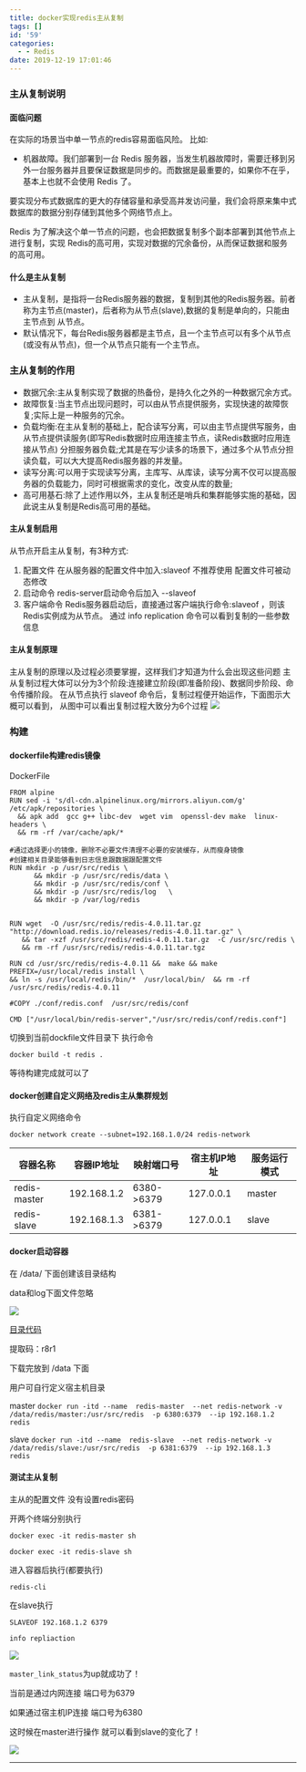 ```yaml
---
title: docker实现redis主从复制
tags: []
id: '59'
categories:
  - - Redis
date: 2019-12-19 17:01:46
---
```



### 主从复制说明

#### 面临问题

在实际的场景当中单一节点的redis容易面临风险。 
比如:

* 机器故障。我们部署到一台 Redis 服务器，当发生机器故障时，需要迁移到另外一台服务器并且要保证数据是同步的。而数据是最重要的，如果你不在乎， 基本上也就不会使用 Redis 了。

要实现分布式数据库的更大的存储容量和承受高并发访问量，我们会将原来集中式数据库的数据分别存储到其他多个网络节点上。

Redis 为了解决这个单一节点的问题，也会把数据复制多个副本部署到其他节点上进行复制，实现 Redis的高可用，实现对数据的冗余备份，从而保证数据和服务 的高可用。

#### 什么是主从复制

* 主从复制，是指将一台Redis服务器的数据，复制到其他的Redis服务器。前者称为主节点(master)，后者称为从节点(slave),数据的复制是单向的，只能由主节点到 从节点。
* 默认情况下，每台Redis服务器都是主节点，且一个主节点可以有多个从节点(或没有从节点)，但一个从节点只能有一个主节点。

### 主从复制的作用

* 数据冗余:主从复制实现了数据的热备份，是持久化之外的一种数据冗余方式。
* 故障恢复:当主节点出现问题时，可以由从节点提供服务，实现快速的故障恢复;实际上是一种服务的冗余。
* 负载均衡:在主从复制的基础上，配合读写分离，可以由主节点提供写服务，由从节点提供读服务(即写Redis数据时应用连接主节点，读Redis数据时应用连接从节点) 分担服务器负载;尤其是在写少读多的场景下，通过多个从节点分担读负载，可以大大提高Redis服务器的并发量。
* 读写分离:可以用于实现读写分离，主库写、从库读，读写分离不仅可以提高服务器的负载能力，同时可根据需求的变化，改变从库的数量;
* 高可用基石:除了上述作用以外，主从复制还是哨兵和集群能够实施的基础，因此说主从复制是Redis高可用的基础。		

#### 主从复制启用

从节点开启主从复制，有3种方式:
1. 配置文件
在从服务器的配置文件中加入:slaveof <masterip> <masterport>
不推荐使用 配置文件可被动态修改
2. 启动命令
redis-server启动命令后加入 --slaveof <masterip> <masterport>
3. 客户端命令
Redis服务器启动后，直接通过客户端执行命令:slaveof <masterip> <masterport>，则该Redis实例成为从节点。
通过 info replication 命令可以看到复制的一些参数信息

#### 主从复制原理

主从复制的原理以及过程必须要掌握，这样我们才知道为什么会出现这些问题 主从复制过程大体可以分为3个阶段:连接建立阶段(即准备阶段)、数据同步阶段、命令传播阶段。
在从节点执行 slaveof 命令后，复制过程便开始运作，下面图示大概可以看到， 从图中可以看出复制过程大致分为6个过程
![](https://imgconvert.csdnimg.cn/aHR0cDovL3Fpbml1Lmdhb2JpbnpoYW4uY29tLzIwMTkvMTIvMTkvNTVmNTM3MmVhNTgzNy5wbmc?x-oss-process=image/format,png)

### 构建

#### dockerfile构建redis镜像

DockerFile
```
FROM alpine
RUN sed -i 's/dl-cdn.alpinelinux.org/mirrors.aliyun.com/g' /etc/apk/repositories \
  && apk add  gcc g++ libc-dev  wget vim  openssl-dev make  linux-headers \
  && rm -rf /var/cache/apk/*

#通过选择更小的镜像，删除不必要文件清理不必要的安装缓存，从而瘦身镜像
#创建相关目录能够看到日志信息跟数据跟配置文件
RUN mkdir -p /usr/src/redis \
      && mkdir -p /usr/src/redis/data \
      && mkdir -p /usr/src/redis/conf \
      && mkdir -p /usr/src/redis/log   \
      && mkdir -p /var/log/redis


RUN wget  -O /usr/src/redis/redis-4.0.11.tar.gz  "http://download.redis.io/releases/redis-4.0.11.tar.gz" \
   && tar -xzf /usr/src/redis/redis-4.0.11.tar.gz  -C /usr/src/redis \
   && rm -rf /usr/src/redis/redis-4.0.11.tar.tgz

RUN cd /usr/src/redis/redis-4.0.11 &&  make && make PREFIX=/usr/local/redis install \
&& ln -s /usr/local/redis/bin/*  /usr/local/bin/  && rm -rf /usr/src/redis/redis-4.0.11

#COPY ./conf/redis.conf  /usr/src/redis/conf

CMD ["/usr/local/bin/redis-server","/usr/src/redis/conf/redis.conf"]
```
切换到当前dockfile文件目录下 执行命令

`docker build -t redis .`

等待构建完成就可以了

#### docker创建自定义网络及redis主从集群规划

执行自定义网络命令

`docker network create --subnet=192.168.1.0/24 redis-network`

| 容器名称 | 容器IP地址 | 映射端口号 | 宿主机IP地址 | 服务运行模式 |
| --- | --- | --- | --- | --- |
| redis-master  | 192.168.1.2 | 6380->6379 | 127.0.0.1 | master |
| redis-slave  | 192.168.1.3 | 6381->6379 | 127.0.0.1 | slave |

#### docker启动容器

在 /data/ 下面创建该目录结构


data和log下面文件忽略

![](https://imgconvert.csdnimg.cn/aHR0cDovL3Fpbml1Lmdhb2JpbnpoYW4uY29tLzIwMTkvMTIvMTkvNDU2MTlhNWFhOTE5Yi5wbmc?x-oss-process=image/format,png)

[目录代码](https://pan.baidu.com/s/1hi4eAt6RZTBhGNX-bawecA)

提取码：r8r1

下载完放到 /data 下面

用户可自行定义宿主机目录

master
`docker run -itd --name  redis-master  --net redis-network -v /data/redis/master:/usr/src/redis  -p 6380:6379  --ip 192.168.1.2  redis `

slave
`docker run -itd --name  redis-slave  --net redis-network -v /data/redis/slave:/usr/src/redis  -p 6381:6379  --ip 192.168.1.3  redis `

#### 测试主从复制

主从的配置文件 没有设置redis密码

开两个终端分别执行

`docker exec -it redis-master sh`

`docker exec -it redis-slave sh`

进入容器后执行(都要执行)

`redis-cli`

在slave执行

`SLAVEOF 192.168.1.2 6379`

`info repliaction`

![](https://imgconvert.csdnimg.cn/aHR0cDovL3Fpbml1Lmdhb2JpbnpoYW4uY29tLzIwMTkvMTIvMTkvMWMyZGMxMzJmNjczMS5wbmc?x-oss-process=image/format,png)

`master_link_status`为up就成功了！

当前是通过内网连接 端口号为6379

如果通过宿主机IP连接 端口号为6380

这时候在master进行操作 就可以看到slave的变化了！

![](https://imgconvert.csdnimg.cn/aHR0cDovL3Fpbml1Lmdhb2JpbnpoYW4uY29tLzIwMTkvMTIvMTkvNjM5YjQxZTA3MDIzZi5wbmc?x-oss-process=image/format,png)



* * *

